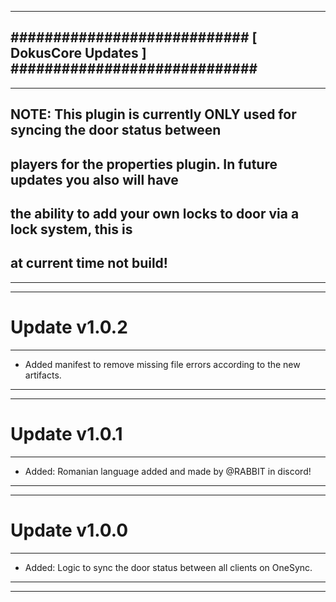 --------------------------------------------------------------------------------
############################ [ DokusCore Updates ] #############################
--------------------------------------------------------------------------------
--------------------------------------------------------------------------------
## NOTE: This plugin is currently ONLY used for syncing the door status between
##       players for the properties plugin. In future updates you also will have
##       the ability to add your own locks to door via a lock system, this is
##       at current time not build!
--------------------------------------------------------------------------------
--------------------------------------------------------------------------------
# Update v1.0.2
--------------------------------------------------------------------------------
- Added manifest to remove missing file errors according to the new artifacts.
--------------------------------------------------------------------------------
--------------------------------------------------------------------------------
# Update v1.0.1
--------------------------------------------------------------------------------
- Added: Romanian language added and made by @RABBIT in discord!
--------------------------------------------------------------------------------
--------------------------------------------------------------------------------
# Update v1.0.0
--------------------------------------------------------------------------------
- Added: Logic to sync the door status between all clients on OneSync.
--------------------------------------------------------------------------------
--------------------------------------------------------------------------------
